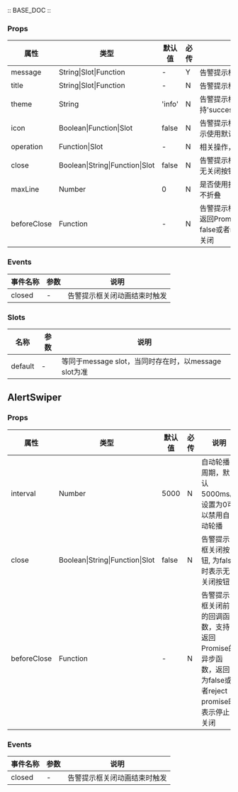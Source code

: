 :: BASE_DOC ::

### Props
| 属性 | 类型 | 默认值 | 必传 | 说明 |
|-----|-----|-----|-----|-----|
|message|String\|Slot\|Function|-|Y| 告警提示框内容|
|title|String\|Slot\|Function|-|N| 告警提示框标题|
|theme|String|'info'|N|告警提示框样式，支持'success'/'info'/'warning'/'error'
|icon|Boolean\|Function\|Slot|false|N| 告警提示框前面的图标, 为true时表示使用默认图标|
|operation|Function\|Slot|-|N|相关操作，会附加在message之后|
|close|Boolean\|String\|Function\|Slot|false|N| 告警提示框关闭按钮, 为false时表示无关闭按钮|
|maxLine|Number|0|N|是否使用折叠功能，默认为0，表示不折叠|
|beforeClose|Function|-|N|告警提示框关闭前的回调函数，支持返回Promise的异步函数，返回为false或者reject promise时表示停止关闭|


### Events
| 事件名称 | 参数 | 说明 |
|-----|-----|-----|
|closed|-|告警提示框关闭动画结束时触发|

### Slots
| 名称 | 参数 | 说明 |
|-----|-----|-----|
| default |-| 等同于message slot，当同时存在时，以message slot为准|


## AlertSwiper

### Props
| 属性 | 类型 | 默认值 | 必传 | 说明 |
|-----|-----|-----|-----|-----|
|interval|Number|5000|N|自动轮播周期，默认5000ms。设置为0可以禁用自动轮播|
|close|Boolean\|String\|Function\|Slot|false|N| 告警提示框关闭按钮, 为false时表示无关闭按钮|
|beforeClose|Function|-|N|告警提示框关闭前的回调函数，支持返回Promise的异步函数，返回为false或者reject promise时表示停止关闭|

### Events
| 事件名称 | 参数 | 说明 |
|-----|-----|-----|
|closed|-|告警提示框关闭动画结束时触发|